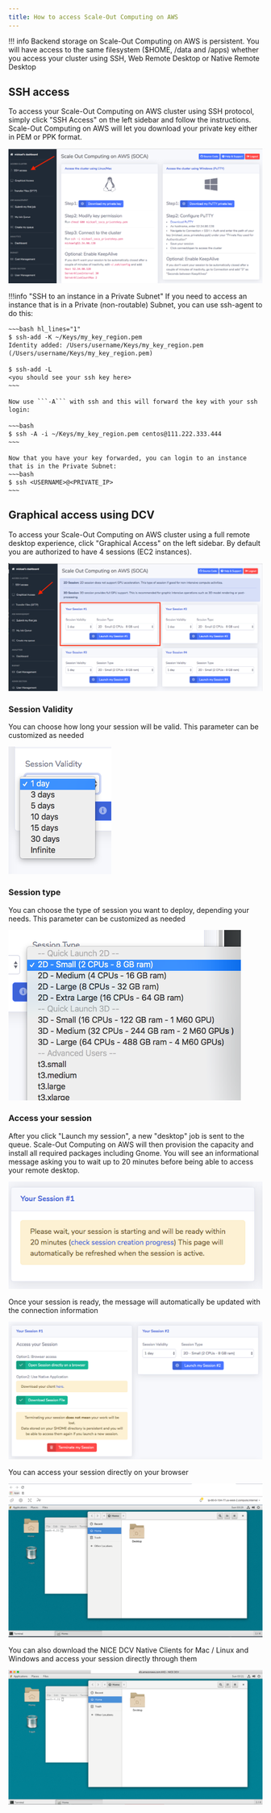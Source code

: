 ```yaml
---
title: How to access Scale-Out Computing on AWS
---
```


!!! info
    Backend storage on Scale-Out Computing on AWS is persistent. You will have access to the same filesystem ($HOME, /data and /apps) whether you access your cluster using SSH, Web Remote Desktop or Native Remote Desktop

## SSH access

To access your Scale-Out Computing on AWS cluster using SSH protocol, simply click  "SSH Access" on the left sidebar and follow the instructions. Scale-Out Computing on AWS will let you download your private key either in PEM or PPK format.

![](imgs/access-1.png)

!!!info "SSH to an instance in a Private Subnet"
    If you need to access an instance that is in a Private (non-routable) Subnet, you can use ssh-agent to do this:
    
    ~~~bash hl_lines="1"
    $ ssh-add -K ~/Keys/my_key_region.pem
    Identity added: /Users/username/Keys/my_key_region.pem (/Users/username/Keys/my_key_region.pem)
    
    $ ssh-add -L
    <you should see your ssh key here>
    ~~~
    
    Now use ```-A``` with ssh and this will forward the key with your ssh login:
    
    ~~~bash
    $ ssh -A -i ~/Keys/my_key_region.pem centos@111.222.333.444
    ~~~
    
    Now that you have your key forwarded, you can login to an instance that is in the Private Subnet:
    ~~~bash
    $ ssh <USERNAME>@<PRIVATE_IP>
    ~~~

## Graphical access using DCV

To access your Scale-Out Computing on AWS cluster using a full remote desktop experience, click "Graphical Access" on the left sidebar. By default you are authorized to have 4 sessions (EC2 instances).

![](imgs/access-2.png)

### Session Validity

You can choose how long your session will be valid. This parameter can be customized as needed

![](imgs/access-6.png)

### Session type

You can choose the type of session you want to deploy, depending your needs. This parameter can be customized as needed

![](imgs/access-4.png)

### Access your session

After you click "Launch my session", a new "desktop" job is sent to the queue. Scale-Out Computing on AWS will then provision the capacity and install all required packages including Gnome.
You will see an informational message asking you to wait up to 20 minutes before being able to access your remote desktop.

![](imgs/access-3.png)

Once your session is ready, the message will automatically be updated with the connection information

![](imgs/access-7.png)

You can access your session directly on your browser

![](imgs/access-8.png)

You can also download the NICE DCV Native Clients for Mac / Linux and Windows and access your session directly through them

![](imgs/access-9.png)